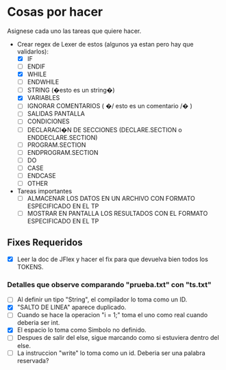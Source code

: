 # Cosas por hacer

Asignese cada uno las tareas que quiere hacer.

- Crear regex de Lexer de estos (algunos ya estan pero hay que validarlos):
  - [X] IF
  - [ ] ENDIF
  - [X] WHILE
  - [ ] ENDWHILE
  - [ ] STRING (�esto es un string�)
  - [X] VARIABLES
  - [ ] IGNORAR COMENTARIOS ( �/ esto es un comentario /� )
  - [ ] SALIDAS PANTALLA
  - [ ] CONDICIONES
  - [ ] DECLARACI�N DE SECCIONES (DECLARE.SECTION o ENDDECLARE.SECTION)
  - [ ] PROGRAM.SECTION
  - [ ] ENDPROGRAM.SECTION
  - [ ] DO
  - [ ] CASE
  - [ ] ENDCASE
  - [ ] OTHER
- Tareas importantes
  - [ ] ALMACENAR LOS DATOS EN UN ARCHIVO CON FORMATO ESPECIFICADO EN EL TP
  - [ ] MOSTRAR EN PANTALLA LOS RESULTADOS CON EL FORMATO ESPECIFICADO EN EL TP

## Fixes Requeridos

- [X] Leer la doc de JFlex y hacer el fix para que devuelva bien todos los TOKENS.

### Detalles que observe comparando "prueba.txt" con "ts.txt"

- [ ] Al definir un tipo "String", el compilador lo toma como un ID.
- [X] "SALTO DE LINEA" aparece duplicado.
- [ ] Cuando se hace la operacion "i = 1;" toma el uno como real cuando deberia ser int.
- [X] El espacio lo toma como Simbolo no definido.
- [ ] Despues de salir del else, sigue marcando como si estuviera dentro del else.
- [ ] La instruccion "write" lo toma como un id. Deberia ser una palabra reservada?